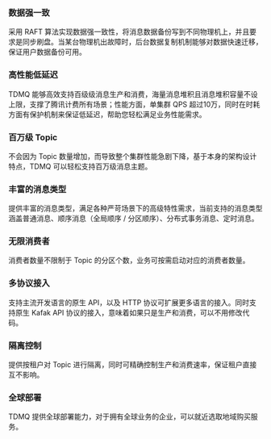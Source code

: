 
### 数据强一致
采用 RAFT 算法实现数据强一致性，将消息数据备份写到不同物理机上，并且要求是同步刷盘。当某台物理机出故障时，后台数据复制机制能够对数据快速迁移，保证用户数据备份可用。

### 高性能低延迟
TDMQ 能够高效支持百级级消息生产和消费，海量消息堆积且消息堆积容量不设上限，支撑了腾讯计费所有场景；性能方面，单集群 QPS 超过10万，同时在时耗方面有保护机制来保证低延迟，帮助您轻松满足业务性能需求。

### 百万级 Topic
不会因为 Topic 数量增加，而导致整个集群性能急剧下降，基于本身的架构设计特点，TDMQ 可以轻松支持百万级消息主题。

### 丰富的消息类型
提供丰富的消息类型，满足各种严苛场景下的高级特性需求，当前支持的消息类型涵盖普通消息、顺序消息（全局顺序 / 分区顺序）、分布式事务消息、定时消息。

### 无限消费者
消费者数量不限制于 Topic 的分区个数，业务可按需启动对应的消费者数量。

### 多协议接入
支持主流开发语言的原生 API，以及 HTTP 协议可扩展更多语言的接入。同时支持原生 Kafak API 协议的接入，意味着如果只是生产和消费，可以不用修改代码。

### 隔离控制
提供按租户对 Topic 进行隔离，同时可精确控制生产和消费速率，保证租户直接互不影响。

### 全球部署
TDMQ 提供全球部署能力，对于拥有全球业务的企业，可以就近选取地域购买服务。